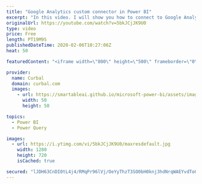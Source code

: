 ```yaml
---
title: "Google Analytics custom connector in Power BI"
excerpt: "In this video. I will show you how to connect to Google Analytics in Power BI using Curbal's custom connector.  Link to github: https://github.com/ruthpozuelo/GoogleAnalyticsConnector  You will need an API key, here is the link to how to get it: https://www.youtube.com/watch?v=S0AfKF6KBNE   Looking for"
originalUrl: https://youtube.com/watch?v=5bkJCjJK9U0
type: video
price: Free
length: PT19M9S
publishedDateTime: 2020-02-06T10:27:06Z
heat: 50

featuredContent: "<iframe width=\"800\" height=\"500\" frameborder=\"0\" src=\"https://www.youtube.com/embed/5bkJCjJK9U0\" allow=\"accelerometer; autoplay; encrypted-media; gyroscope; picture-in-picture\" allowfullscreen></iframe>"

provider:
  name: Curbal
  domain: curbal.com
  images:
    - url: https://smartableai.github.io/microsoft-power-bi/assets/images/organizations/curbal.com-50x50.jpg
      width: 50
      height: 50

topics:
  - Power BI
  - Power Query

images:
  - url: https://i.ytimg.com/vi/5bkJCjJK9U0/maxresdefault.jpg
    width: 1280
    height: 720
    isCached: true

secured: "lJDH63CnDI0tL4j4/RMqPr96lVj/OeYyThzT3SO0bH0knj3hdNrqWAEYvdTo029fZlB+fqTM5d1ibFcLfQkHbM+QRmWAgxkvWAU7whwSeskU82TDXDH5c9wlBuJ2AQ3FJT6X6YqLgfAlHsLr1HY3k9u552QvnbqtRAulW/Tg24OhbPYj8qSJ+MFrX6u81VXUNehJQYxonIyRtY+IhlbR+WHx5u4RuMuNIz0NhfCc82cq3a69SJ/vss4RCLEwRUA4UMJ1kiNyTS238N6+ZeNlI43dy5buxNwgrCPcDRK1L653oiq2EW1yQtguT1EWeX2Q8zfFh/+0bKVxNz08W0xhnydGiJPWaLt2FiVGLv0v1FG7IHS97dEMYnHmq34RBp3D/5NjDy2jVnLb6iC/KsTzSTd7c5gXQZWX/VNlA/esmX8=;EOBPUvtwGUZ2mKvg01mOTw=="
---
```


